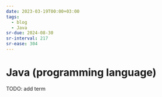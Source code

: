 ```yaml
---
date: 2023-03-19T00:00+03:00
tags:
  - blog
  - Java
sr-due: 2024-08-30
sr-interval: 217
sr-ease: 304
---
```


# Java (programming language)

TODO: add term
